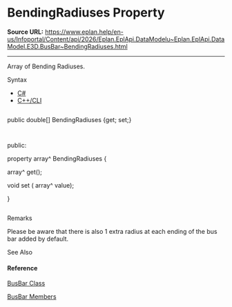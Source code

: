 # BendingRadiuses Property

**Source URL:** https://www.eplan.help/en-us/Infoportal/Content/api/2026/Eplan.EplApi.DataModelu~Eplan.EplApi.DataModel.E3D.BusBar~BendingRadiuses.html

---

Array of Bending Radiuses.

Syntax

- [C#](#i-syntax-CS)
- [C++/CLI](#i-syntax-CPP2005)

```
```
public double[] BendingRadiuses {get; set;}
```
```

```
```
public:
property array<double>^ BendingRadiuses {
   array<double>^ get();
   void set (    array<double>^ value);
}
```
```

Remarks

Please be aware that there is also 1 extra radius at each ending of the bus bar added by default.



See Also

#### Reference

[BusBar Class](Eplan.EplApi.DataModelu~Eplan.EplApi.DataModel.E3D.BusBar.html)
  
[BusBar Members](Eplan.EplApi.DataModelu~Eplan.EplApi.DataModel.E3D.BusBar_members.html)